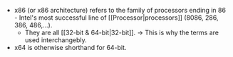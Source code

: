 * x86 (or x86 architecture) refers to the family of processors ending in 86 - Intel's most successful line of [[Processor|processors]] (8086, 286, 386, 486,...).
	* They are all [[32-bit & 64-bit|32-bit]]. -> This is why the terms are used interchangebly.
* x64 is otherwise shorthand for 64-bit.